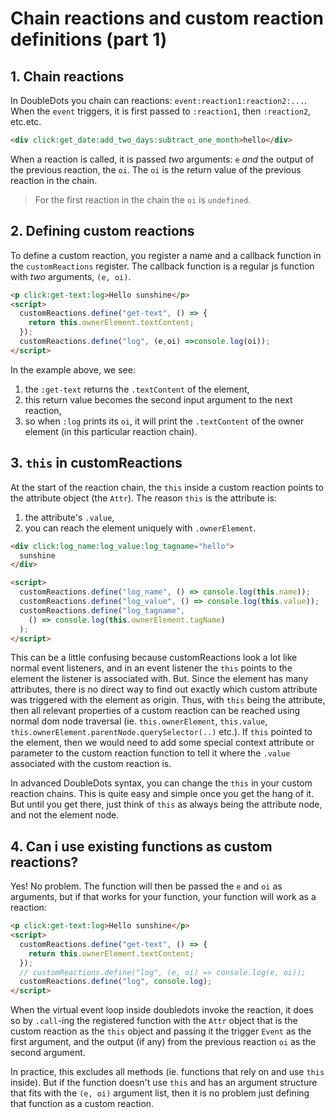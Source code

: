 # Chain reactions and custom reaction definitions (part 1)

## 1. Chain reactions

In DoubleDots you chain can reactions: `event:reaction1:reaction2:...`. When the `event` triggers, it is first passed to `:reaction1`, then `:reaction2`, etc.etc.

```html
<div click:get_date:add_two_days:subtract_one_month>hello</div>
```

When a reaction is called, it is passed *two* arguments: `e` *and* the output of the previous reaction, the `oi`. The `oi` is the return value of the previous reaction in the chain. 

> For the first reaction in the chain the `oi` is `undefined`.

## 2. Defining custom reactions

To define a custom reaction, you register a name and a callback function in the `customReactions` register. The callback function is a regular js function with *two* arguments, `(e, oi)`.
  
```html
<p click:get-text:log>Hello sunshine</p>
<script>
  customReactions.define("get-text", () => {
    return this.ownerElement.textContent;
  });
  customReactions.define("log", (e,oi) =>console.log(oi));
</script>
```

In the example above, we see:
1. the `:get-text` returns the `.textContent` of the element,
2. this return value becomes the second input argument to the next reaction,
3. so when `:log` prints its `oi`, it will print the `.textContent` of the owner element (in this particular reaction chain).

## 3. `this` in customReactions

At the start of the reaction chain, the `this` inside a custom reaction points to the attribute object (the `Attr`). The reason `this` is the attribute is:
1. the attribute's `.value`,
2. you can reach the element uniquely with `.ownerElement`.


```html
<div click:log_name:log_value:log_tagname="hello">
  sunshine
</div>

<script>
  customReactions.define("log_name", () => console.log(this.name));
  customReactions.define("log_value", () => console.log(this.value));
  customReactions.define("log_tagname", 
    () => console.log(this.ownerElement.tagName)
  );
</script>
```

This can be a little confusing because customReactions look a lot like normal event listeners, and in an event listener the `this` points to the element the listener is associated with. But. Since the element has many attributes, there is no direct way to find out exactly which custom attribute was triggered with the element as origin. Thus, with `this` being the attribute, then all relevant properties of a custom reaction can be reached using normal dom node traversal (ie. `this.ownerElement`, `this.value`, `this.ownerElement.parentNode.querySelector(..)` etc.). If `this` pointed to the element, then we would need to add some special context attribute or parameter to the custom reaction function to tell it where the `.value` associated with the custom reaction is.

In advanced DoubleDots syntax, you can change the `this` in your custom reaction chains. This is quite easy and simple once you get the hang of it. But until you get there, just think of `this` as always being the attribute node, and not the element node.

## 4. Can i use existing functions as custom reactions?

Yes! No problem. The function will then be passed the `e` and `oi` as arguments, but if that works for your function, your function will work as a reaction:

```html
<p click:get-text:log>Hello sunshine</p>
<script>
  customReactions.define("get-text", () => {
    return this.ownerElement.textContent;
  });
  // customReactions.define("log", (e, oi) => console.log(e, oi));
  customReactions.define("log", console.log);
</script>
```

When the virtual event loop inside doubledots invoke the reaction, it does so by `.call`-ing the registered function with the `Attr` object that is the custom reaction as the `this` object and passing it the trigger `Event` as the first argument, and the output (if any) from the previous reaction `oi` as the second argument. 

In practice, this excludes all methods (ie. functions that rely on and use `this` inside). But if the function doesn't use `this` and has an argument structure that fits with the `(e, oi)` argument list, then it is no problem just defining that function as a custom reaction.
